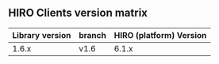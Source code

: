 ## HIRO Clients version matrix

| Library version | branch | HIRO (platform) Version | 
| --------------- | ------ | ----------------------- |
| 1.6.x | v1.6 | 6.1.x |
